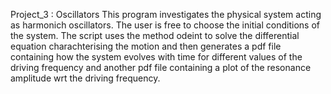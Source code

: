 Project_3 : Oscillators
This program investigates the physical system acting as harmonich oscillators. The user is free to choose the initial conditions of the system. The script uses the method odeint to solve the differential equation charachterising the motion and then generates a pdf file containing how the system evolves with time for different values of the driving frequency and another pdf file containing a plot of the resonance amplitude wrt the driving frequency. 
